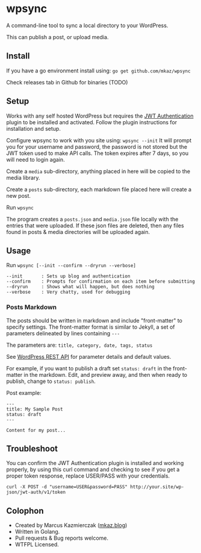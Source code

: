 
# wpsync

A command-line tool to sync a local directory to your WordPress.

This can publish a post, or upload media.

## Install

If you have a go environment install using: `go get github.com/mkaz/wpsync`

Check releases tab in Github for binaries (TODO)


## Setup

Works with any self hosted WordPress but requires the [JWT Authentication](https://wordpress.org/plugins/jwt-authentication-for-wp-rest-api/) plugin to be installed and activated. Follow the plugin instructions for installation and setup.

Configure wpsync to work with you site using: `wpsync --init` It will prompt you for your username and password, the password is not stored but the JWT token used to make API calls. The token expires after 7 days, so you will need to login again.

Create a `media` sub-directory, anything placed in here will be copied to the media library.

Create a `posts` sub-directory, each markdown file placed here will create a new post.

Run `wpsync`

The program creates a `posts.json` and `media.json` file locally with the entries that were uploaded. If these json files are deleted, then any files found in posts & media directories will be uploaded again.

## Usage

Run `wpsync [--init --confirm --dryrun --verbose]`

	--init       : Sets up blog and authentication
	--confirm    : Prompts for confirmation on each item before submitting
	--dryrun     : Shows what will happen, but does nothing
	--verbose    : Very chatty, used for debugging


### Posts Markdown

The posts should be written in markdown and include "front-matter" to specify settings. The front-matter format is similar to Jekyll, a set of parameters delineated by lines containing `---`

The parameters are: `title, category, date, tags, status`

See [WordPress REST API](https://developer.wordpress.org/rest-api/reference/posts/#create-a-post) for parameter details and default values.

For example, if you want to publish a draft set `status: draft` in the front-matter in the markdown. Edit, and preview away, and then when ready to publish, change to `status: publish`.

Post example:

```
---
title: My Sample Post
status: draft
---

Content for my post...
```


## Troubleshoot

You can confirm the JWT Authentication plugin is installed and working properly, by using this curl command and checking to see if you get a proper token response, replace USER/PASS with your credentials.

```
curl -X POST -d "username=USER&password=PASS" http://your.site/wp-json/jwt-auth/v1/token
```


## Colophon

* Created by Marcus Kazmierczak ([mkaz.blog](https://mkaz.blog/))
* Written in Golang.
* Pull requests & Bug reports welcome.
* WTFPL Licensed.

